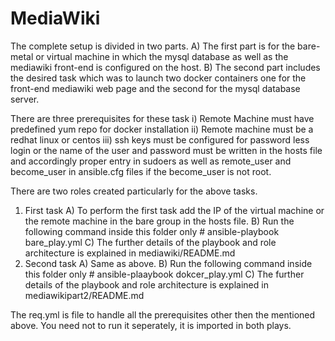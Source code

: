 # MediaWiki

The complete setup is divided in two parts. 
 A) The first part is for the bare-metal or virtual machine in which the mysql database as well as the mediawiki front-end is configured on the host.
 B) The second part includes the desired task which was to launch two docker containers one for the front-end mediawiki web page and the second for the mysql database server.

There are three prerequisites for these task 
i) Remote Machine must have predefined yum repo for docker installation 
ii) Remote machine must be a redhat linux or centos 
iii) ssh keys must be configured for password less login or the name of the user and password must be written in the hosts file and accordingly proper entry in sudoers as well as remote_user and become_user in ansible.cfg files if the become_user is not root.


There are two roles created particularly for the above tasks.
1) First task 
   A) To perform the first task add the IP of the virtual machine or the remote machine in the bare group in the hosts file. 
   B) Run the following command inside this folder only 
       # ansible-playbook bare_play.yml
   C) The further details of the playbook and role architecture is explained in mediawiki/README.md
2) Second task
   A) Same as above.
   B) Run the following command inside this folder only
       # ansible-plaaybook dokcer_play.yml
   C) The further details of the playbook and role architecture is explained in mediawikipart2/README.md


The req.yml is file to handle all the prerequisites other then the mentioned above. You need not to run it seperately, it is imported in both plays.
